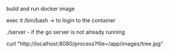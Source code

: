 build and run docker image

exec it /bin/bash -> to login to the container

./server - if the go server is not already running

curl "http://localhost:8080/process?file=/app/images/tree.jpg"
